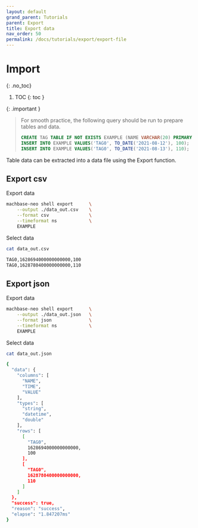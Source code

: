 ```yaml
---
layout: default
grand_parent: Tutorials
parent: Export
title: Export data
nav_order: 50
permalink: /docs/tutorials/export/export-file
---
```


# Import
{: .no_toc}

1. TOC
{: toc }

{: .important }
> For smooth practice, the following query should be run to prepare tables and data.
> ```sql
> CREATE TAG TABLE IF NOT EXISTS EXAMPLE (NAME VARCHAR(20) PRIMARY KEY, TIME DATETIME BASETIME, VALUE DOUBLE SUMMARIZED);
> INSERT INTO EXAMPLE VALUES('TAG0', TO_DATE('2021-08-12'), 100);
> INSERT INTO EXAMPLE VALUES('TAG0', TO_DATE('2021-08-13'), 110);
> ```
>

Table data can be extracted into a data file using the Export function.

## Export csv

Export data

```sh
machbase-neo shell export      \
    --output ./data_out.csv    \
    --format csv               \
    --timeformat ns            \
    EXAMPLE
```

Select data

```sh
cat data_out.csv 

TAG0,1628694000000000000,100
TAG0,1628780400000000000,110
```

## Export json

Export data

```sh
machbase-neo shell export      \
    --output ./data_out.json   \
    --format json              \
    --timeformat ns            \
    EXAMPLE
```

Select data

```sh
cat data_out.json

{
  "data": {
    "columns": [
      "NAME",
      "TIME",
      "VALUE"
    ],
    "types": [
      "string",
      "datetime",
      "double"
    ],
    "rows": [
      [
        "TAG0",
        1628694000000000000,
        100
      ],
      [
        "TAG0",
        1628780400000000000,
        110
      ]
    ]
  },
  "success": true,
  "reason": "success",
  "elapse": "1.847207ms"
}
```

